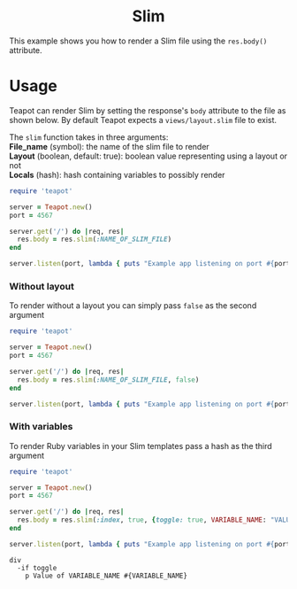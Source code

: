 <p align="center">
  <h1 align="center"><b>Slim</b></h1>
</p>

This example shows you how to render a Slim file using the `res.body()` attribute.

# Usage

Teapot can render Slim by setting the response's `body` attribute to the file as shown below. By default Teapot expects a `views/layout.slim` file to exist.

The `slim` function takes in three arguments:
<br>
**File_name** (symbol): the name of the slim file to render
<br>
**Layout** (boolean, default: true): boolean value representing using a layout or not
<br>
**Locals** (hash): hash containing variables to possibly render

```rb
require 'teapot'

server = Teapot.new()
port = 4567

server.get('/') do |req, res|
  res.body = res.slim(:NAME_OF_SLIM_FILE)
end

server.listen(port, lambda { puts "Example app listening on port #{port}" })
```

### Without layout

To render without a layout you can simply pass `false` as the second argument

```rb
require 'teapot'

server = Teapot.new()
port = 4567

server.get('/') do |req, res|
  res.body = res.slim(:NAME_OF_SLIM_FILE, false)
end

server.listen(port, lambda { puts "Example app listening on port #{port}" })
```

### With variables

To render Ruby variables in your Slim templates pass a hash as the third argument

```rb
require 'teapot'

server = Teapot.new()
port = 4567

server.get('/') do |req, res|
  res.body = res.slim(:index, true, {toggle: true, VARIABLE_NAME: "VALUE"})
end

server.listen(port, lambda { puts "Example app listening on port #{port}" })

```

```
div
  -if toggle
    p Value of VARIABLE_NAME #{VARIABLE_NAME}
```
